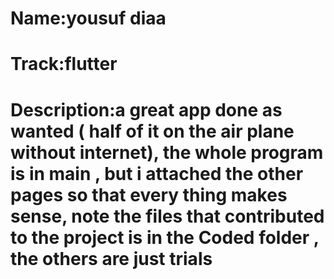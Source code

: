 # Name:yousuf diaa 
# Track:flutter
# Description:a great app done as wanted ( half of it on the air plane without internet), the whole program is in main , but i attached the other pages so that every thing makes sense, note the files that contributed to the project is in the Coded folder , the others are just trials 

